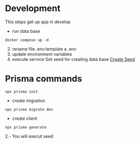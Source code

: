 # Development

This steps get up app in develop

* run data base
```
docker compose up -d
```

2. rename file .env.template a .env
3. update environment variables
4. execute service Get seed for creating data base 
[Create Seed](localhost:3000/api/v1/seed)

# Prisma commands

```
npx prisma init
```
* create migration
```
npx prisma migrate dev
```
* create client
```
npx prisma generate
```

2.- You will execut seed 

